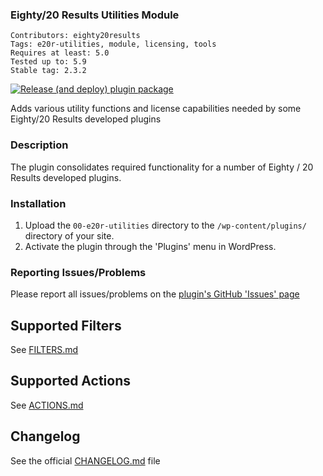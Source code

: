 ### Eighty/20 Results Utilities Module
`Contributors: eighty20results` <br />
`Tags: e20r-utilities, module, licensing, tools` <br />
`Requires at least: 5.0` <br />
`Tested up to: 5.9` <br />
`Stable tag: 2.3.2` <br />

[![Release (and deploy) plugin package](https://github.com/eighty20results/Utilities/actions/workflows/release-plugin.yml/badge.svg)](https://github.com/eighty20results/Utilities/actions/workflows/release-plugin.yml)

Adds various utility functions and license capabilities needed by some Eighty/20 Results developed plugins

### Description
The plugin consolidates required functionality for a number of Eighty / 20 Results developed plugins.

### Installation

1. Upload the `00-e20r-utilities` directory to the `/wp-content/plugins/` directory of your site.
1. Activate the plugin through the 'Plugins' menu in WordPress.

### Reporting Issues/Problems
Please report all issues/problems on the [plugin's GitHub 'Issues' page](https://github.com/eighty20results/Utilities/issues)

## Supported Filters
See [FILTERS.md](https://github.com/eighty20results.com/Utilities/docs/FILTERS.md)

## Supported Actions
See [ACTIONS.md](https://github.com/eighty20results.com/Utilities/docs/ACTIONS.md)

## Changelog
See the official [CHANGELOG.md](https://github.com/eighty20results.com/Utilities/CHANGELOG.md) file
